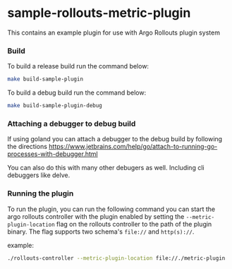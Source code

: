# sample-rollouts-metric-plugin
This contains an example plugin for use with Argo Rollouts plugin system

### Build

To build a release build run the command below:
```bash
make build-sample-plugin
```

To build a debug build run the command below:
```bash
make build-sample-plugin-debug
```

### Attaching a debugger to debug build
If using goland you can attach a debugger to the debug build by following the directions https://www.jetbrains.com/help/go/attach-to-running-go-processes-with-debugger.html

You can also do this with many other debugers as well. Including cli debuggers like delve.

### Running the plugin
To run the plugin, you can run the following command you can start the argo rollouts controller with the plugin enabled
by setting the `--metric-plugin-location` flag on the rollouts controller to the path of the plugin binary. The flag
supports two schema's `file://` and `http(s)://`.

example:
```bash
./rollouts-controller --metric-plugin-location file://./metric-plugin
```